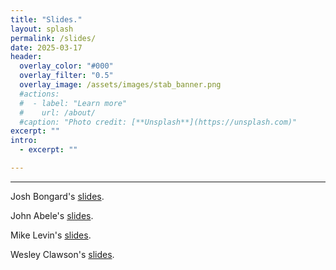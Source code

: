 ```yaml
---
title: "Slides."
layout: splash
permalink: /slides/
date: 2025-03-17
header:
  overlay_color: "#000"
  overlay_filter: "0.5"
  overlay_image: /assets/images/stab_banner.png
  #actions:
  #  - label: "Learn more"
  #    url: /about/
  #caption: "Photo credit: [**Unsplash**](https://unsplash.com)"
excerpt: ""
intro:
  - excerpt: ""

---
```

---

<p>Josh Bongard's <a href='https://drive.google.com/file/d/1fA1avJzWOuKGpmaXQMoj2JBwSfZSCGOT/view?usp=drive_link'>slides</a>.</p>

<p>John Abele's <a href='https://drive.google.com/file/d/1YZ2aaKXTehGOt0c6m2jNC93CwP6R6f7w/view?usp=drive_link'>slides</a>.</p>

<p>Mike Levin's <a href='https://drive.google.com/file/d/1fzlAbuMQUQ3z-03jah0Eg092WKN8eq6s/view?usp=drive_link'>slides</a>.</p>

<p>Wesley Clawson's <a href='https://docs.google.com/presentation/d/1-wLOZGUpxljVZx0Koglb4m7FVplw-H20/edit?usp=drive_link&ouid=113541045621049707214&rtpof=true&sd=true'>slides</a>.</p>
